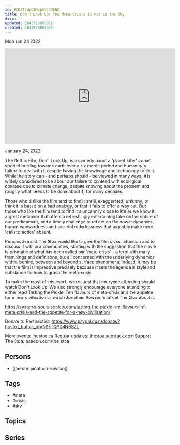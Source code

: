 ```yaml
---
id: R2K3TidpOJMvpm9JrDEN0
title: Don’t Look Up! The Meta-Crisis Is Not in the Sky
desc: ''
updated: 1643723096352
created: 1642978800000
---
```





Mon Jan 24 2022

<iframe width="560" height="315" src="https://www.youtube.com/embed/YJ9c4Az9q-g" title="Don’t Look Up! The Meta-Crisis Is Not in the Sky w/ Jonathan Rowson" frameborder="0" allow="accelerometer; autoplay; clipboard-write; encrypted-media; gyroscope; picture-in-picture" allowfullscreen ></iframe>

January 24, 2022

The Netflix Film, Don't Look Up, is a comedy about a 'planet killer' comet spotted hurtling towards earth over a six month period and humanity's failure to deal with it despite having the knowledge and technology to do it. While the story can - and perhaps should - be viewed in many ways, it is widely considered to be about our failure to contend with ecological collapse due to climate change, despite knowing about the problem and roughly what needs to be done about it, for many decades. 

Those who dislike the film tend to find it shrill, exaggerated, unfunny, or think it is based on a bad analogy, or that it fails to offer a way out. But those who like the film tend to find it a uncannily close to life as we know it, a great metaphor that offers a refreshingly entertaining take on the nature of our predicament, and a timely challenge to reflect on the power dynamics, human waywardness and societal ruderlessness that arguably make mere 'calls to action' absurd. 

Perspectiva and The Stoa would like to give the film closer attention and to discuss it with our communities, starting with the suggestion that the movie is prismatic of what has been called our 'meta-crisis' -  a term with many framinings and definitions, but all concerned with the underlying dynamics within, behind, between and beyond surface phenomena. Indeed, it may be that the film is impressive precisely because it sets the agenda in style and substance for how to grasp the meta-crisis.

To make the most of this event, we request that everyone attending should watch Don't Look Up. We also strongly encourage everyone attending to either read Tasting the Pickle: Ten flavours of meta-crisis and the appetite for a new civilisation or watch Jonathan Rowson's talk at The Stoa about it.

https://systems-souls-society.com/tasting-the-pickle-ten-flavours-of-meta-crisis-and-the-appetite-for-a-new-civilisation/

Donate to Perspectiva: https://www.paypal.com/donate/?hosted_button_id=NS3TQYD4N6SZL

More events: thestoa.ca
Regular updates: thestoa.substack.com
Support The Stoa: patreon.com/the_stoa

## Persons

- [[person.jonathan-rowson]]

## Tags

- #meta
- #crisis
- #sky

## Topics



## Series



